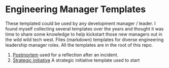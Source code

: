 # Engineering Manager Templates
These templated could be used by any development manager / leader.  I found myself collecting several templates over the years and thought it was time to share some knowledge to help kickstart those new managers out in the wild wild tech west.
Files (markdown) templates for diverse engineering leadership manager roles.  All the templates are in the root of this repo.

1. [Postmortem](postmortem.md)  used for a reflection after an incident.
2. [Strategic initiative](strategic_project.md) A strategic initiative template used to start 
